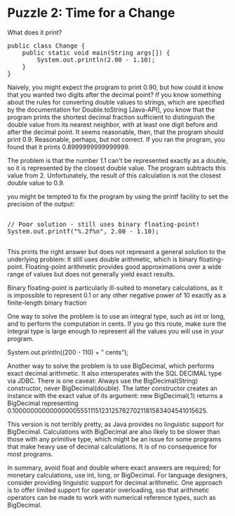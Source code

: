 # Puzzle 2: Time for a Change
What does it print?

<pre>
public class Change {
    public static void main(String args[]) {
        System.out.println(2.00 - 1.10);
    }
}
</pre>


Naively, you might expect the program to print 0.90, but how could it know that you wanted two digits after the decimal point? 
If you know something about the rules for converting double values to strings, which are specified by the documentation 
for Double.toString [Java-API], you know that the program prints the shortest decimal fraction sufficient to distinguish
the double value from its nearest neighbor, with at least one digit before and after the decimal point. 
It seems reasonable, then, that the program should print 0.9. Reasonable, perhaps, but not correct. 
If you ran the program, you found that it prints 0.8999999999999999.

The problem is that the number 1.1 can't be represented exactly as a double, 
so it is represented by the closest double value. The program subtracts this value from 2. 
Unfortunately, the result of this calculation is not the closest double value to 0.9. 

you might be tempted to fix the program by using the printf facility to set the precision of the output:

<pre>

// Poor solution - still uses binary floating-point!
System.out.printf("%.2f%n", 2.00 - 1.10);

</pre>

This prints the right answer but does not represent a general solution to the underlying problem: 
It still uses double arithmetic, which is binary floating-point. Floating-point arithmetic provides good approximations
over a wide range of values but does not generally yield exact results.

Binary floating-point is particularly ill-suited to monetary calculations, as it is impossible to represent 0.1 or 
any other negative power of 10 exactly as a finite-length binary fraction 

One way to solve the problem is to use an integral type, such as int or long, and to perform the computation in cents. 
If you go this route, make sure the integral type is large enough to represent all the values you will use in your program.

System.out.println((200 - 110) + " cents");


Another way to solve the problem is to use BigDecimal, which performs exact decimal arithmetic. 
It also interoperates with the SQL DECIMAL type via JDBC. 
There is one caveat: Always use the BigDecimal(String) constructor, never BigDecimal(double). 
The latter constructor creates an instance with the exact value of its argument: new BigDecimal(.1) 
returns a BigDecimal representing 0.1000000000000000055511151231257827021181583404541015625. 


This version is not terribly pretty, as Java provides no linguistic support for BigDecimal. 
Calculations with BigDecimal are also likely to be slower than those with any primitive type, 
which might be an issue for some programs that make heavy use of decimal calculations. 
It is of no consequence for most programs.

In summary, avoid float and double where exact answers are required; for monetary calculations, use int, long, or BigDecimal. 
For language designers, consider providing linguistic support for decimal arithmetic. 
One approach is to offer limited support for operator overloading, 
sso that arithmetic operators can be made to work with numerical reference types, such as BigDecimal.

